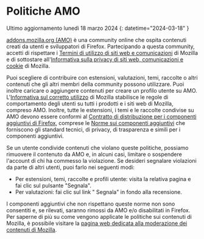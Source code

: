 # Politiche AMO

Ultimo aggiornamento lunedì 18 marzo 2024
{: datetime="2024-03-18" }

[addons.mozilla.org (AMO)](https://addons.mozilla.org/) è una community online che ospita contenuti creati da utenti e sviluppatori di Firefox. Partecipando a questa community, accetti di rispettare i [Termini di utilizzo di siti web e comunicazioni](https://www.mozilla.org/about/legal/terms/mozilla/) di Mozilla e di sottostare all'[Informativa sulla privacy di siti web, comunicazioni e cookie](https://www.mozilla.org/privacy/websites/) di Mozilla.

Puoi scegliere di contribuire con estensioni, valutazioni, temi, raccolte o altri contenuti che gli altri membri della community possono utilizzare. Puoi inoltre caricare o aggiungere contenuti per creare un profilo utente su AMO. L'[Informativa sul corretto utilizzo](https://www.mozilla.org/about/legal/acceptable-use/) di Mozilla stabilisce le regole di comportamento degli utenti su tutti i prodotti e i siti web di Mozilla, compreso AMO. Inoltre, tutte le estensioni, i temi e le raccolte condivise su AMO devono essere conformi al [Contratto di distribuzione per i componenti aggiuntivi di Firefox](https://extensionworkshop.com/documentation/publish/firefox-add-on-distribution-agreement/), comprese le [Norme sui componenti aggiuntivi](https://extensionworkshop.com/documentation/publish/add-on-policies/) che forniscono gli standard tecnici, di privacy, di trasparenza e simili per i componenti aggiuntivi.

Se un utente condivide contenuti che violano queste politiche, possiamo rimuovere il contenuto da AMO e, in alcuni casi, limitare o sospendere l'account di chi ha commesso la violazione. Se desideri segnalare violazioni da parte di altri utenti, puoi farlo nei seguenti modi:

- Per estensioni, temi, raccolte e profili utente: visita la relativa pagina e fai clic sul pulsante "Segnala".
- Per valutazioni: fai clic sul link " Segnala" in fondo alla recensione.

I componenti aggiuntivi che non rispettano queste norme non sono consentiti e, se rilevati, saranno rimossi da AMO e/o disabilitati in Firefox. Per saperne di più su come vengono applicate le politiche sui contenuti di Mozilla, è possibile visitare la [pagina web dedicata alla moderazione dei contenuti di Mozilla](https://www.mozilla.org/about/legal/content-moderation).
